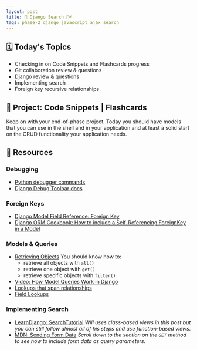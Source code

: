 ```yaml
---
layout: post
title: 🔎 Django Search 🕵️‍♂️
tags: phase-2 django javascript ajax search
---
```


## 🗓️ Today's Topics

- Checking in on Code Snippets and Flashcards progress
- Git collaboration review & questions
- Django review & questions
- Implementing search
- Foreign key recursive relationships

## 🎯 Project: Code Snippets | Flashcards

Keep on with your end-of-phase project. Today you should have models that you can use in the shell and in your application and at least a solid start on the CRUD functionality your application needs.

## 🔖 Resources

### Debugging

- [Python debugger commands](https://docs.python.org/3/library/pdb.html?highlight=debugger#debugger-commands)
- [Django Debug Toolbar docs](https://django-debug-toolbar.readthedocs.io/en/latest/)

### Foreign Keys

- [Django Model Field Reference: Foreign Key](https://docs.djangoproject.com/en/3.2/ref/models/fields/#foreignkey)
- [Django ORM Cookbook: How to include a Self-Referencing ForeignKey in a Model](https://books.agiliq.com/projects/django-orm-cookbook/en/latest/self_fk.html#how-to-include-a-self-referencing-foreignkey-in-a-model)

### Models & Queries

- [Retrieving Objects](https://docs.djangoproject.com/en/3.2/topics/db/queries/#retrieving-objects) You should know how to:
  - retrieve all objects with `all()`
  - retrieve one object with `get()`
  - retrieve specific objects with `filter()`
- [Video: How Model Queries Work in Django](https://www.youtube.com/watch?v=WimXjp0ryOo)
- [Lookups that span relationships](https://docs.djangoproject.com/en/3.2/topics/db/queries/#lookups-that-span-relationships)
- [Field Lookups](https://docs.djangoproject.com/en/3.2/topics/db/queries/#field-lookups)

### Implementing Search

- [LearnDjango: SearchTutorial](https://learndjango.com/tutorials/django-search-tutorial) _Will uses class-based views in this post but you can still follow almost all of his steps and use function-based views._
- [MDN: Sending Form Data](https://developer.mozilla.org/en-US/docs/Learn/Forms/Sending_and_retrieving_form_data) _Scroll down to the section on the `GET` method to see how to include form data as query parameters._
